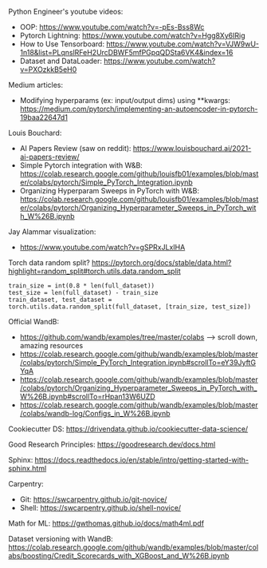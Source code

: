 Python Engineer's youtube videos:
- OOP: https://www.youtube.com/watch?v=-pEs-Bss8Wc
- Pytorch Lightning: https://www.youtube.com/watch?v=Hgg8Xy6IRig
- How to Use Tensorboard: https://www.youtube.com/watch?v=VJW9wU-1n18&list=PLqnslRFeH2UrcDBWF5mfPGpqQDSta6VK4&index=16
- Dataset and DataLoader: https://www.youtube.com/watch?v=PXOzkkB5eH0

Medium articles:
- Modifying hyperparams (ex: input/output dims) using **kwargs: https://medium.com/pytorch/implementing-an-autoencoder-in-pytorch-19baa22647d1

Louis Bouchard:
- AI Papers Review (saw on reddit): https://www.louisbouchard.ai/2021-ai-papers-review/
- Simple Pytorch integration with W&B: https://colab.research.google.com/github/louisfb01/examples/blob/master/colabs/pytorch/Simple_PyTorch_Integration.ipynb
- Organizing Hyperparam Sweeps in PyTorch with W&B: https://colab.research.google.com/github/louisfb01/examples/blob/master/colabs/pytorch/Organizing_Hyperparameter_Sweeps_in_PyTorch_with_W%26B.ipynb

Jay Alammar visualization:
- https://www.youtube.com/watch?v=gSPRxJLxIHA

Torch data random split?
https://pytorch.org/docs/stable/data.html?highlight=random_split#torch.utils.data.random_split 
```
train_size = int(0.8 * len(full_dataset))
test_size = len(full_dataset) - train_size
train_dataset, test_dataset = torch.utils.data.random_split(full_dataset, [train_size, test_size])
```
Official WandB:
- https://github.com/wandb/examples/tree/master/colabs --> scroll down, amazing resources
- https://colab.research.google.com/github/wandb/examples/blob/master/colabs/pytorch/Simple_PyTorch_Integration.ipynb#scrollTo=eY39JyftGYqA
- https://colab.research.google.com/github/wandb/examples/blob/master/colabs/pytorch/Organizing_Hyperparameter_Sweeps_in_PyTorch_with_W%26B.ipynb#scrollTo=rHpan13W6UZD
- https://colab.research.google.com/github/wandb/examples/blob/master/colabs/wandb-log/Configs_in_W%26B.ipynb


Cookiecutter DS: https://drivendata.github.io/cookiecutter-data-science/

Good Research Principles: https://goodresearch.dev/docs.html

Sphinx: https://docs.readthedocs.io/en/stable/intro/getting-started-with-sphinx.html

Carpentry:
- Git: https://swcarpentry.github.io/git-novice/
- Shell: https://swcarpentry.github.io/shell-novice/

Math for ML: https://gwthomas.github.io/docs/math4ml.pdf

Dataset versioning with WandB: https://colab.research.google.com/github/wandb/examples/blob/master/colabs/boosting/Credit_Scorecards_with_XGBoost_and_W%26B.ipynb

